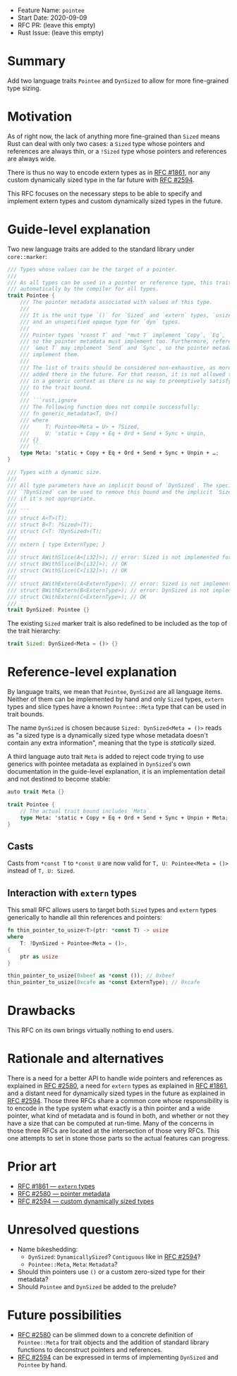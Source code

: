 - Feature Name: `pointee`
- Start Date: 2020-09-09
- RFC PR: (leave this empty)
- Rust Issue: (leave this empty)

# Summary
[summary]: #summary

Add two language traits `Pointee` and `DynSized` to allow for more fine-grained type sizing.

# Motivation
[motivation]: #motivation

As of right now, the lack of anything more fine-grained than `Sized` means Rust can deal with only two cases: a `Sized` type whose pointers and references are always thin, or a `!Sized` type whose pointers and references are always wide.

There is thus no way to encode extern types as in [RFC #1861], nor any custom dynamically sized type in the far future with [RFC #2594].

This RFC focuses on the necessary steps to be able to specify and implement extern types and custom dynamically sized types in the future.

# Guide-level explanation
[guide-level-explanation]: #guide-level-explanation

Two new language traits are added to the standard library under `core::marker`:

```rust
/// Types whose values can be the target of a pointer.
///
/// As all types can be used in a pointer or reference type, this trait is implemented
/// automatically by the compiler for all types.
trait Pointee {
    /// The pointer metadata associated with values of this type.
    ///
    /// It is the unit type `()` for `Sized` and `extern` types, `usize` for slice types,
    /// and an unspecified opaque type for `dyn` types.
    ///
    /// Pointer types `*const T` and `*mut T` implement `Copy`, `Eq`, `Ord` and `Unpin`,
    /// so the pointer metadata must implement too. Furthermore, reference types `&T` and
    /// `&mut T` may implement `Send` and `Sync`, so the pointer metadata should also
    /// implement them.
    ///
    /// The list of traits should be considered non-exhaustive, as more auto traits may be
    /// added there in the future. For that reason, it is not allowed to use the metadata
    /// in a generic context as there is no way to preemptively satisfy those extensions
    /// to the trait bound.
    ///
    /// ```rust,ignore
    /// The following function does not compile successfully:
    /// fn generic_metadata<T, U>()
    /// where
    ///     T: Pointee<Meta = U> + ?Sized,
    ///     U: 'static + Copy + Eq + Ord + Send + Sync + Unpin,
    /// {}
    /// ```
    type Meta: 'static + Copy + Eq + Ord + Send + Sync + Unpin + …;
}

/// Types with a dynamic size.
///
/// All type parameters have an implicit bound of `DynSized`. The special syntax
/// `?DynSized` can be used to remove this bound and the implicit `Sized` bound
/// if it's not appropriate.
///
/// ```
/// struct A<T>(T);
/// struct B<T: ?Sized>(T);
/// struct C<T: ?DynSized>(T);
///
/// extern { type ExternType; }
///
/// struct AWithSlice(A<[i32]>); // error: Sized is not implemented for [i32]
/// struct BWithSlice(B<[i32]>); // OK
/// struct CWithSlice(C<[i32]>); // OK
///
/// struct AWithExtern(A<ExternType>); // error: Sized is not implemented for ExternType
/// struct BWithExtern(B<ExternType>); // error: DynSized is not implemented for ExternType
/// struct CWithExtern(C<ExternType>); // OK
/// ```
trait DynSized: Pointee {}
```

The existing `Sized` marker trait is also redefined to be included as the top of the trait hierarchy:

```rust
trait Sized: DynSized<Meta = ()> {}
```

# Reference-level explanation
[reference-level-explanation]: #reference-level-explanation

By language traits, we mean that `Pointee`, `DynSized` are all language items. Neither of them can be implemented by hand and only `Sized` types, `extern` types and slice types have a known `Pointee::Meta` type that can be used in trait bounds.

The name `DynSized` is chosen because `Sized: DynSized<Meta = ()>` reads as "a sized type is a dynamically sized type whose metadata doesn't contain any extra information", meaning that the type is *statically* sized.

A third language auto trait `Meta` is added to reject code trying to use generics with pointee metadata as explained in `DynSized`'s own documentation in the guide-level explanation, it is an implementation detail and not destined to become stable:

```rust
auto trait Meta {}

trait Pointee {
    // The actual trait bound includes `Meta`.
    type Meta: 'static + Copy + Eq + Ord + Send + Sync + Unpin + Meta;
}
```

## Casts

Casts from `*const T` to `*const U` are now valid for `T, U: Pointee<Meta = ()>` instead of `T, U: Sized`.

## Interaction with `extern` types

This small RFC allows users to target both `Sized` types and `extern` types generically to handle all thin references and pointers:

```rust
fn thin_pointer_to_usize<T>(ptr: *const T) -> usize
where
    T: ?DynSized + Pointee<Meta = ()>,
{
    ptr as usize
}

thin_pointer_to_usize(0xbeef as *const ()); // 0xbeef
thin_pointer_to_usize(0xcafe as *const ExternType); // 0xcafe
```

# Drawbacks
[drawbacks]: #drawback

This RFC on its own brings virtually nothing to end users.

# Rationale and alternatives
[rationale-and-alternatives]: #rationale-and-alternatives

There is a need for a better API to handle wide pointers and references as explained in [RFC #2580], a need for `extern` types as explained in [RFC #1861], and a distant need for dynamically sized types in the future as explained in [RFC #2594]. Those three RFCs share a common core whose responsibility is to encode in the type system what exactly is a thin pointer and a wide pointer, what kind of metadata and is found in both, and whether or not they have a size that can be computed at run-time. Many of the concerns in those three RFCs are located at the intersection of those very RFCs. This one attempts to set in stone those parts so the actual features can progress.

# Prior art
[prior-art]: #prior-art

* [RFC #1861 — `extern` types][RFC #1861]
* [RFC #2580 — pointer metadata][RFC #2580]
* [RFC #2594 — custom dynamically sized types][RFC #2594]

# Unresolved questions
[unresolved-questions]: #unresolved-questions

* Name bikeshedding:
  * `DynSized`: `DynamicallySized`? `Contiguous` like in [RFC #2594]?
  * `Pointee::Meta`, `Meta`: `Metadata`?
* Should thin pointers use `()` or a custom zero-sized type for their metadata?
* Should `Pointee` and `DynSized` be added to the prelude?

# Future possibilities
[future-possibilities]: #future-possibilities

* [RFC #2580] can be slimmed down to a concrete definition of `Pointee::Meta` for trait objects and the addition of standard library functions to deconstruct pointers and references.
* [RFC #2594] can be expressed in terms of implementing `DynSized` and `Pointee` by hand.


[RFC #1861]: https://rust-lang.github.io/rfcs/1861-extern-types.html
[RFC #2580]: https://github.com/rust-lang/rfcs/pull/2580
[RFC #2594]: https://github.com/rust-lang/rfcs/pull/2594
